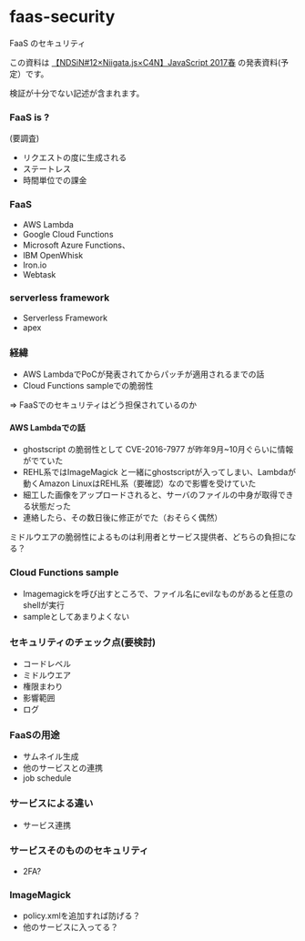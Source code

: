 # faas-security

FaaS のセキュリティ 

この資料は [【NDSiN#12×Niigata.js×C4N】JavaScript 2017春](https://nds-meetup.connpass.com/event/54362/) の発表資料(予定）です。

検証が十分でない記述が含まれます。

### FaaS is ?

(要調査)
- リクエストの度に生成される
- ステートレス
- 時間単位での課金


### FaaS 

- AWS Lambda
- Google Cloud Functions
- Microsoft Azure Functions、
- IBM OpenWhisk
- Iron.io
- Webtask


### serverless framework

- Serverless Framework
- apex

### 経緯

- AWS LambdaでPoCが発表されてからパッチが適用されるまでの話
- Cloud Functions sampleでの脆弱性

=> FaaSでのセキュリティはどう担保されているのか

#### AWS Lambdaでの話

- ghostscript の脆弱性として CVE-2016-7977 が昨年9月~10月ぐらいに情報がでていた
- REHL系ではImageMagick と一緒にghostscriptが入ってしまい、Lambdaが動くAmazon LinuxはREHL系（要確認）なので影響を受けていた
- 細工した画像をアップロードされると、サーバのファイルの中身が取得できる状態だった
- 連絡したら、その数日後に修正がでた（おそらく偶然）

ミドルウエアの脆弱性によるものは利用者とサービス提供者、どちらの負担になる？

### Cloud Functions sample

- Imagemagickを呼び出すところで、ファイル名にevilなものがあると任意のshellが実行
- sampleとしてあまりよくない


### セキュリティのチェック点(要検討)

- コードレベル
- ミドルウエア
- 権限まわり
- 影響範囲
- ログ

### FaaSの用途

- サムネイル生成
- 他のサービスとの連携
- job schedule

### サービスによる違い

- サービス連携


### サービスそのもののセキュリティ

- 2FA?

### ImageMagick

- policy.xmlを追加すれば防げる？
- 他のサービスに入ってる？



